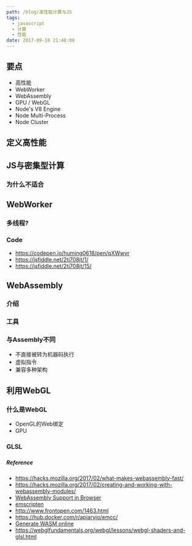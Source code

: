 ```yaml
---
path: /blog/高性能计算与JS
tags:
  - javascript
  - 计算
  - 性能
date: 2017-09-18 21:48:08
---
```



## 要点
- 高性能
- WebWorker
- WebAssembly
- GPU / WebGL
- Node's V8 Engine
- Node Multi-Process
- Node Cluster

## 定义高性能
## JS与密集型计算
### 为什么不适合

## WebWorker
### 多线程?
### Code
- https://codepen.io/huming0618/pen/qXWwvr
- https://jsfiddle.net/2tj708jt/1/
- https://jsfiddle.net/2tj708jt/15/

## WebAssembly
### 介绍
### 工具
### 与Assembly不同
- 不直接被转为机器码执行
- 虚拟指令
- 兼容多种架构

## 利用WebGL
### 什么是WebGL
- OpenGL的Web绑定
- GPU
### GLSL
### 

##### Reference
- https://hacks.mozilla.org/2017/02/what-makes-webassembly-fast/
- https://hacks.mozilla.org/2017/02/creating-and-working-with-webassembly-modules/
- [WebAssembly Support in Browser](http://caniuse.com/#feat=wasm)
- [emscripten](https://kripken.github.io/emscripten-site/docs/getting_started/downloads.html#all-os-installation-instructions-portable-sdk)
- http://www.frontopen.com/1463.html
- https://hub.docker.com/r/apiaryio/emcc/
- [Generate WASM online](https://wasdk.github.io/WasmFiddle)
- https://webglfundamentals.org/webgl/lessons/webgl-shaders-and-glsl.html

